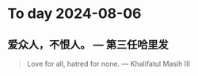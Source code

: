 
# To day 2024-08-06


## 爱众人，不恨人。 — 第三任哈里发
> Love for all, hatred for none. — Khalifatul Masih III

    